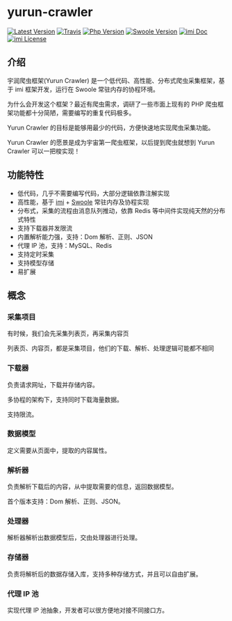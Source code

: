 # yurun-crawler

[![Latest Version](https://img.shields.io/packagist/v/yurunsoft/php-crawler.svg)](https://packagist.org/packages/yurunsoft/php-crawler)
[![Travis](https://img.shields.io/travis/Yurunsoft/php-crawler.svg)](https://travis-ci.org/Yurunsoft/php-crawler)
[![Php Version](https://img.shields.io/badge/php-%3E=7.1-brightgreen.svg)](https://secure.php.net/)
[![Swoole Version](https://img.shields.io/badge/swoole-%3E=4.3.0-brightgreen.svg)](https://github.com/swoole/swoole-src)
[![imi Doc](https://img.shields.io/badge/docs-passing-green.svg)](https://doc.imiphp.com)
[![imi License](https://img.shields.io/badge/license-MIT-brightgreen.svg)](https://github.com/Yurunsoft/php-crawler/blob/master/LICENSE)

## 介绍

宇润爬虫框架(Yurun Crawler) 是一个低代码、高性能、分布式爬虫采集框架，基于 imi 框架开发，运行在 Swoole 常驻内存的协程环境。

为什么会开发这个框架？最近有爬虫需求，调研了一些市面上现有的 PHP 爬虫框架功能都十分简陋，需要编写的重复代码极多。

Yurun Crawler 的目标是能够用最少的代码，方便快速地实现爬虫采集功能。

Yurun Crawler 的愿景是成为宇宙第一爬虫框架，以后提到爬虫就想到 Yurun Crawler 可以一把梭实现！

## 功能特性

* 低代码，几乎不需要编写代码，大部分逻辑依靠注解实现
* 高性能，基于 [imi](https://www.imiphp.com/) + [Swoole](https://www.swoole.com/) 常驻内存及协程实现
* 分布式，采集的流程由消息队列推动，依靠 Redis 等中间件实现纯天然的分布式特性
* 支持下载器并发限流
* 内置解析能力强，支持：Dom 解析、正则、JSON
* 代理 IP 池，支持：MySQL、Redis
* 支持定时采集
* 支持模型存储
* 易扩展

## 概念

### 采集项目

有时候，我们会先采集列表页，再采集内容页

列表页、内容页，都是采集项目，他们的下载、解析、处理逻辑可能都不相同

### 下载器

负责请求网址，下载并存储内容。

多协程的架构下，支持同时下载海量数据。

支持限流。

### 数据模型

定义需要从页面中，提取的内容属性。

### 解析器

负责解析下载后的内容，从中提取需要的信息，返回数据模型。

首个版本支持：Dom 解析、正则、JSON。

### 处理器

解析器解析出数据模型后，交由处理器进行处理。

### 存储器

负责将解析后的数据存储入库，支持多种存储方式，并且可以自由扩展。

### 代理 IP 池

实现代理 IP 池抽象，开发者可以很方便地对接不同接口方。
